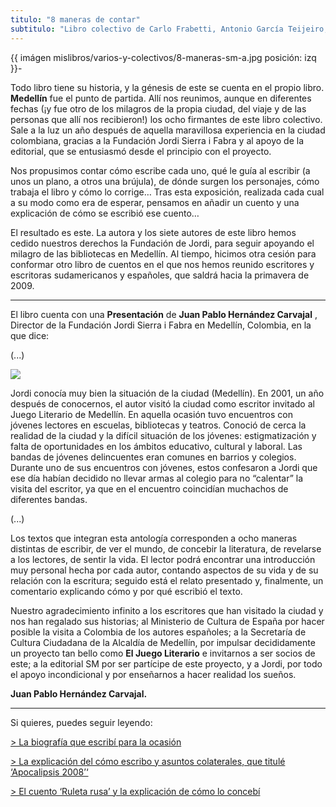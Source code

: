 ```yaml
---
titulo: "8 maneras de contar"
subtitulo: "Libro colectivo de Carlo Frabetti, Antonio García Teijeiro, Ricardo Gómez, Alfredo Gómez Cerdá, Andreu Martín, Gonzalo Moure, Care Santos y Jordi Sierra y Fabra (Los 8 de Medellín). Editorial SM. Colección Materiales. Noviembre de 2008"
---
```

{{ imágen mislibros/varios-y-colectivos/8-maneras-sm-a.jpg posición: izq }}-

Todo libro tiene su historia, y la génesis de este se cuenta en el propio
libro. **Medellín** fue el punto de partida. Allí nos reunimos, aunque en
diferentes fechas (¡y fue otro de los milagros de la propia ciudad, del viaje
y de las personas que allí nos recibieron!) los ocho firmantes de este libro
colectivo. Sale a la luz un año después de aquella maravillosa experiencia en
la ciudad colombiana, gracias a la Fundación Jordi Sierra i Fabra y al apoyo
de la editorial, que se entusiasmó desde el principio con el proyecto.

Nos propusimos contar cómo escribe cada uno, qué le guía al escribir (a unos
un plano, a otros una brújula), de dónde surgen los personajes, cómo trabaja
el libro y cómo lo corrige… Tras esta exposición, realizada cada cual a su
modo como era de esperar, pensamos en añadir un cuento y una explicación de
cómo se escribió ese cuento…

El resultado es este. La autora y los siete autores de este libro hemos
cedido nuestros derechos la Fundación de Jordi, para seguir apoyando el
milagro de las bibliotecas en Medellín. Al tiempo, hicimos otra cesión para
conformar otro libro de cuentos en el que nos hemos reunido escritores y
escritoras sudamericanos y españoles, que saldrá hacia la primavera de 2009.

* * *

El libro cuenta con una **Presentación** de **Juan Pablo Hernández Carvajal**
, Director de la Fundación Jordi Sierra i Fabra en Medellín, Colombia, en la
que dice:

(...)

![](/imagenes/mislibros/varios-y-colectivos/8-maneras-sm-c.jpg)

Jordi conocía muy bien la situación de la ciudad (Medellín). En 2001, un año
después de conocernos, el autor visitó la ciudad como escritor invitado al
Juego Literario de Medellín. En aquella ocasión tuvo encuentros con jóvenes
lectores en escuelas, bibliotecas y teatros. Conoció de cerca la realidad de
la ciudad y la difícil situación de los jóvenes: estigmatización y falta de
oportunidades en los ámbitos educativo, cultural y laboral. Las bandas de
jóvenes delincuentes eran comunes en barrios y colegios. Durante uno de sus
encuentros con jóvenes, estos confesaron a Jordi que ese día habían decidido
no llevar armas al colegio para no “calentar” la visita del escritor, ya que
en el encuentro coincidían muchachos de diferentes bandas.

(...)

Los textos que integran esta antología corresponden a ocho maneras distintas
de escribir, de ver el mundo, de concebir la literatura, de revelarse a los
lectores, de sentir la vida. El lector podrá encontrar una introducción muy
personal hecha por cada autor, contando aspectos de su vida y de su relación
con la escritura; seguido está el relato presentado y, finalmente, un
comentario explicando cómo y por qué escribió el texto.

Nuestro agradecimiento infinito a los escritores que han visitado la ciudad y
nos han regalado sus historias; al Ministerio de Cultura de España por hacer
posible la visita a Colombia de los autores españoles; a la Secretaría de
Cultura Ciudadana de la Alcaldía de Medellín, por impulsar decididamente un
proyecto tan bello como **El Juego Literario** e invitarnos a ser socios de
este; a la editorial SM por ser partícipe de este proyecto, y a Jordi, por
todo el apoyo incondicional y por enseñarnos a hacer realidad los sueños.

**Juan Pablo Hernández Carvajal.**

* * *

Si quieres, puedes seguir leyendo:

[> La biografía que escribí para la
ocasión](http://www.ricardogomez.com/biografia/bio-ocho)

[> La explicación del cómo escribo y asuntos colaterales, que titulé
‘Apocalipsis 2008’‘](http:/paraleer/apocalipsis)

[> El cuento ‘Ruleta rusa’ y la explicación de cómo lo
concebí](/paraleer/ruleta)

